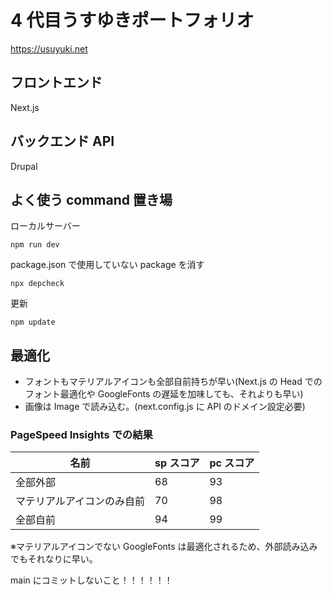 <!-- @format -->

# 4 代目うすゆきポートフォリオ

https://usuyuki.net

## フロントエンド

Next.js

## バックエンド API

Drupal

## よく使う command 置き場

ローカルサーバー

```
npm run dev
```

package.json で使用していない package を消す

```
npx depcheck
```

更新

```
npm update
```

## 最適化

- フォントもマテリアルアイコンも全部自前持ちが早い(Next.js の Head でのフォント最適化や GoogleFonts の遅延を加味しても、それよりも早い)
- 画像は Image で読み込む。(next.config.js に API のドメイン設定必要)

### PageSpeed Insights での結果

| 名前                       | sp スコア | pc スコア |
| -------------------------- | --------- | --------- |
| 全部外部                   | 68        | 93        |
| マテリアルアイコンのみ自前 | 70        | 98        |
| 全部自前                   | 94        | 99        |

※マテリアルアイコンでない GoogleFonts は最適化されるため、外部読み込みでもそれなりに早い。

main にコミットしないこと！！！！！！
